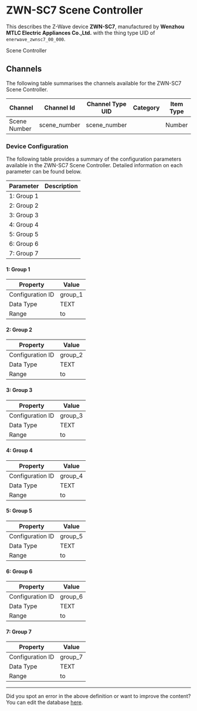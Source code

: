 
# ZWN-SC7 Scene Controller

This describes the Z-Wave device **ZWN-SC7**, manufactured by **Wenzhou MTLC Electric Appliances Co.,Ltd.** with the thing type UID of ```enerwave_zwnsc7_00_000```. 

Scene Controller

## Channels
The following table summarises the channels available for the ZWN-SC7 Scene Controller.

| Channel | Channel Id | Channel Type UID | Category | Item Type |
|---------|------------|------------------|----------|-----------|
| Scene Number | scene_number | scene_number |  | Number |




### Device Configuration
The following table provides a summary of the configuration parameters available in the ZWN-SC7 Scene Controller.
Detailed information on each parameter can be found below.

| Parameter   | Description |
|-------------|-------------|
| 1: Group 1 |  |
| 2: Group 2 |  |
| 3: Group 3 |  |
| 4: Group 4 |  |
| 5: Group 5 |  |
| 6: Group 6 |  |
| 7: Group 7 |  |




#### 1: Group 1




| Property         | Value    |
|------------------|----------|
| Configuration ID | group_1 |
| Data Type        | TEXT |
| Range |  to  |






#### 2: Group 2




| Property         | Value    |
|------------------|----------|
| Configuration ID | group_2 |
| Data Type        | TEXT |
| Range |  to  |






#### 3: Group 3




| Property         | Value    |
|------------------|----------|
| Configuration ID | group_3 |
| Data Type        | TEXT |
| Range |  to  |






#### 4: Group 4




| Property         | Value    |
|------------------|----------|
| Configuration ID | group_4 |
| Data Type        | TEXT |
| Range |  to  |






#### 5: Group 5




| Property         | Value    |
|------------------|----------|
| Configuration ID | group_5 |
| Data Type        | TEXT |
| Range |  to  |






#### 6: Group 6




| Property         | Value    |
|------------------|----------|
| Configuration ID | group_6 |
| Data Type        | TEXT |
| Range |  to  |






#### 7: Group 7




| Property         | Value    |
|------------------|----------|
| Configuration ID | group_7 |
| Data Type        | TEXT |
| Range |  to  |






---

Did you spot an error in the above definition or want to improve the content?
You can edit the database [here](http://www.cd-jackson.com/index.php/zwave/zwave-device-database/zwave-device-list/devicesummary/187).

